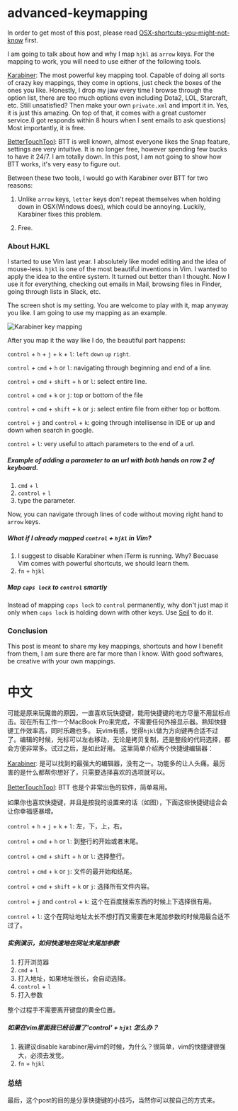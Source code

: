 # advanced-keymapping

In order to get most of this post, please read [OSX-shortcuts-you-might-not-know](https://github.com/yifanchen/OSX-shortcuts-you-might-not-know) first. 

I am going to talk about how and why I map `hjkl` as `arrow` keys. For the mapping to work, you will need to use either of the following tools. 

[Karabiner](https://pqrs.org/osx/karabiner/): The most powerful key mapping tool. Capable of doing all sorts of crazy key mappings, they come in options,
just check the boxes of the ones you like. Honestly, I drop my jaw every time I browse through the option list, there are too much options even including Dota2, LOL, Starcraft, etc.
Still unsatisfied? Then make your own `private.xml` and import it in. Yes, it is just this amazing. On top of that, 
it comes with a great customer service.(I got responds within 8 hours when I sent emails to ask questions) Most importantly, it is free.

[BetterTouchTool](https://www.boastr.net/): BTT is well known, almost everyone likes the Snap feature, settings are very intuitive. It is no longer free, however spending few bucks to have it 24/7.
I am totally down. In this post, I am not going to show how BTT works, it's very easy to figure out.

Between these two tools, I would go with Karabiner over BTT for two reasons:

1. Unlike `arrow` keys, `letter` keys don't repeat themselves when holding down in OSX(Windows does),
which could be annoying. Luckily, Karabiner fixes this problem.

2. Free.

### About HJKL

I started to use Vim last year. I absolutely like model editing and the idea of mouse-less. `hjkl` is one of the most beautiful inventions in Vim. 
I wanted to apply the idea to the entire system. It turned out better than I thought. Now I use it for everything, checking out emails in Mail, browsing files in Finder,
going through lists in Slack, etc. 

The screen shot is my setting. You are welcome to play with it, map anyway you like. I am going to use my mapping as an example.

![Karabiner key mapping](https://github.com/yifanchen/advanced-keymapping/blob/master/imgs/karabiner1.jpg) 

After you map it the way like I do, the beautiful part happens:

`control` + `h` + `j` + `k` + `l`: `left` `down` `up` `right`.

`control` + `cmd` + `h` or `l`: navigating through beginning and end of a line.

`control` + `cmd` + `shift` + `h` or `l`: select entire line.

`control` + `cmd` + `k` or `j`: top or bottom of the file

`control` + `cmd` + `shift` + `k` or `j`: select entire file from either top or bottom.

`control` + `j` and `control` + `k`: going through intellisense in IDE or up and down when search in google.

`control` + `l`: very useful to attach parameters to the end of a url.

##### Example of adding a parameter to an url with both hands on row 2 of keyboard.

1. `cmd` + `l` 
2. `control` + `l`
3. type the parameter.

Now, you can navigate through lines of code without moving right hand to `arrow` keys.


##### What if I already mapped `control` + `hjkl` in Vim?

1. I suggest to disable Karabiner when iTerm is running. Why? Becuase Vim comes with powerful shortcuts, we should learn them.
2. `fn` + `hjkl`


##### Map `caps lock` to `control` smartly

Instead of mapping `caps lock` to `control` permanently, why don't just map it only when `caps lock` is holding down with other keys.
Use [Seil](https://pqrs.org/osx/karabiner/seil.html.en) to do it.

### Conclusion 

This post is meant to share my key mappings, shortcuts and how I benefit from them, I am sure there are far more than I know.
With good softwares, be creative with your own mappings.

# 中文

可能是原来玩魔兽的原因，一直喜欢玩快捷键，能用快捷键的地方尽量不用鼠标点击。现在所有工作一个MacBook Pro来完成，不需要任何外接显示器。熟知快捷键工作效率高，同时乐趣也多。
玩vim有感，觉得`hjkl`做为方向键再合适不过了。编辑的时候，光标可以左右移动，无论是拷贝复制，还是整段的代码选择，都会方便非常多。试过之后，是如此好用。
这里简单介绍两个快捷键编辑器：

[Karabiner](https://pqrs.org/osx/karabiner/): 是可以找到的最强大的编辑器，没有之一。功能多的让人头痛。最厉害的是什么都帮你想好了，只需要选择喜欢的选项就可以。

[BetterTouchTool](https://www.boastr.net/): BTT 也是个非常出色的软件，简单易用。

如果你也喜欢快捷键，并且是按我的设置来的话（如图），下面这些快捷键组合会让你幸福感暴增。

`control` + `h` + `j` + `k` + `l`: 左，下，上，右。

`control` + `cmd` + `h` or `l`: 到整行的开始或者末尾。

`control` + `cmd` + `shift` + `h` or `l`: 选择整行。

`control` + `cmd` + `k` or `j`: 文件的最开始和结尾。

`control` + `cmd` + `shift` + `k` or `j`: 选择所有文件内容。

`control` + `j` and `control` + `k`: 这个在百度搜索东西的时候上下选择很有用。

`control` + `l`: 这个在网址地址太长不想打而又需要在末尾加参数的时候用最合适不过了。

##### 实例演示，如何快速地在网址末尾加参数

1. 打开浏览器
2. `cmd` + `l` 
3. 打入地址，如果地址很长，会自动选择。
4. `control` + `l`
5. 打入参数

整个过程手不需要离开键盘的黄金位置。

##### 如果在vim里面我已经设置了'control' + `hjkl` 怎么办？

1. 我建议disable karabiner用vim的时候，为什么？很简单，vim的快捷键很强大，必须去发觉。
2. `fn` + `hjkl`

### 总结

最后，这个post的目的是分享快捷键的小技巧，当然你可以按自己的方式来。
